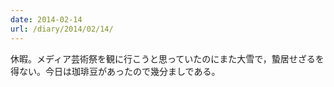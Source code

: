```yaml
---
date: 2014-02-14
url: /diary/2014/02/14/
---
```


休暇。メディア芸術祭を観に行こうと思っていたのにまた大雪で，蟄居せざるを得ない。今日は珈琲豆があったので幾分ましである。